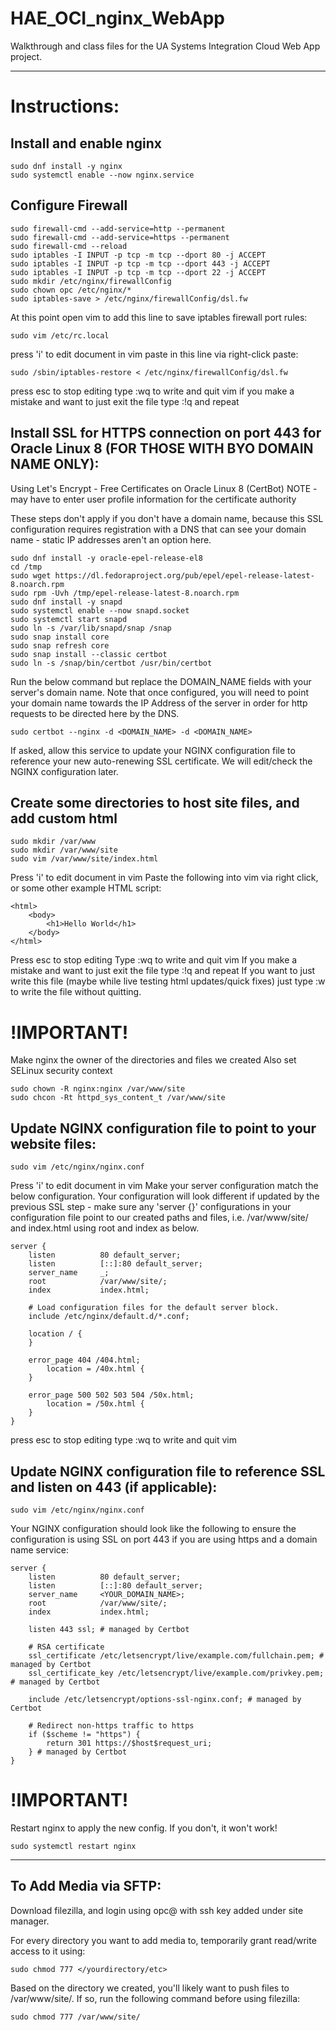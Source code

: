 # HAE_OCI_nginx_WebApp
Walkthrough and class files for the UA Systems Integration Cloud Web App project.

--------------------
# Instructions:

## Install and enable nginx

    sudo dnf install -y nginx
    sudo systemctl enable --now nginx.service

## Configure Firewall 

    sudo firewall-cmd --add-service=http --permanent
    sudo firewall-cmd --add-service=https --permanent
    sudo firewall-cmd --reload
    sudo iptables -I INPUT -p tcp -m tcp --dport 80 -j ACCEPT
    sudo iptables -I INPUT -p tcp -m tcp --dport 443 -j ACCEPT
    sudo iptables -I INPUT -p tcp -m tcp --dport 22 -j ACCEPT
    sudo mkdir /etc/nginx/firewallConfig
    sudo chown opc /etc/nginx/*
    sudo iptables-save > /etc/nginx/firewallConfig/dsl.fw

At this point open vim to add this line to save iptables firewall port rules:

    sudo vim /etc/rc.local

press 'i' to edit document in vim
paste in this line via right-click paste:

    sudo /sbin/iptables-restore < /etc/nginx/firewallConfig/dsl.fw

press esc to stop editing
type :wq to write and quit vim
if you make a mistake and want to just exit the file type :!q and repeat

## Install SSL for HTTPS connection on port 443 for Oracle Linux 8 (FOR THOSE WITH BYO DOMAIN NAME ONLY):
Using Let's Encrypt - Free Certificates on Oracle Linux 8 (CertBot)
NOTE - may have to enter user profile information for the certificate authority

These steps don't apply if you don't have a domain name, because this SSL configuration requires registration with a DNS that can see your domain name - static IP addresses aren't an option here.

    sudo dnf install -y oracle-epel-release-el8
    cd /tmp
    sudo wget https://dl.fedoraproject.org/pub/epel/epel-release-latest-8.noarch.rpm
    sudo rpm -Uvh /tmp/epel-release-latest-8.noarch.rpm
    sudo dnf install -y snapd
    sudo systemctl enable --now snapd.socket
    sudo systemctl start snapd
    sudo ln -s /var/lib/snapd/snap /snap
    sudo snap install core
    sudo snap refresh core
    sudo snap install --classic certbot
    sudo ln -s /snap/bin/certbot /usr/bin/certbot


Run the below command but replace the DOMAIN_NAME fields with your server's domain name. Note that once configured, you will need to point your domain name towards the IP Address of the server in order for http requests to be directed here by the DNS.

    sudo certbot --nginx -d <DOMAIN_NAME> -d <DOMAIN_NAME>

If asked, allow this service to update your NGINX configuration file to reference your new auto-renewing SSL certificate. We will edit/check the NGINX configuration later.

## Create some directories to host site files, and add custom html

    sudo mkdir /var/www
    sudo mkdir /var/www/site
    sudo vim /var/www/site/index.html

Press 'i' to edit document in vim
Paste the following into vim via right click, or some other example HTML script:

    <html>
        <body>
            <h1>Hello World</h1>
        </body>
    </html>

Press esc to stop editing
Type :wq to write and quit vim
If you make a mistake and want to just exit the file type :!q and repeat
If you want to just write this file (maybe while live testing html updates/quick fixes) just type :w to write the file without quitting.

# !IMPORTANT!
Make nginx the owner of the directories and files we created
Also set SELinux security context

    sudo chown -R nginx:nginx /var/www/site
    sudo chcon -Rt httpd_sys_content_t /var/www/site

## Update NGINX configuration file to point to your website files:

    sudo vim /etc/nginx/nginx.conf

Press 'i' to edit document in vim
Make your server configuration match the below configuration.
Your configuration will look different if updated by the previous SSL step - make sure any 'server {}' configurations in your configuration file point to our created paths and files, i.e. /var/www/site/ and index.html using root and index as below.

    server {
        listen          80 default_server;
        listen          [::]:80 default_server;
        server_name     _;
        root            /var/www/site/;
        index           index.html;

        # Load configuration files for the default server block.
        include /etc/nginx/default.d/*.conf;

        location / {
        }

        error_page 404 /404.html;
            location = /40x.html {
        }

        error_page 500 502 503 504 /50x.html;
            location = /50x.html {
        }
    }

press esc to stop editing
type :wq to write and quit vim

## Update NGINX configuration file to reference SSL and listen on 443 (if applicable):

    sudo vim /etc/nginx/nginx.conf

Your NGINX configuration should look like the following to ensure the configuration is using SSL on port 443 if you are using https and a domain name service:

    server {
        listen          80 default_server;
        listen          [::]:80 default_server;
        server_name     <YOUR_DOMAIN_NAME>;
        root            /var/www/site/;
        index           index.html;

        listen 443 ssl; # managed by Certbot

        # RSA certificate
        ssl_certificate /etc/letsencrypt/live/example.com/fullchain.pem; # managed by Certbot
        ssl_certificate_key /etc/letsencrypt/live/example.com/privkey.pem; # managed by Certbot

        include /etc/letsencrypt/options-ssl-nginx.conf; # managed by Certbot

        # Redirect non-https traffic to https
        if ($scheme != "https") {
            return 301 https://$host$request_uri;
        } # managed by Certbot
    }

# !IMPORTANT!
Restart nginx to apply the new config. If you don't, it won't work!

    sudo systemctl restart nginx

------------------

## To Add Media via SFTP:

Download filezilla, and login using opc@<IP Address> with ssh key added under site manager. 

For every directory you want to add media to, temporarily grant read/write access to it using:

    sudo chmod 777 </yourdirectory/etc>

Based on the directory we created, you'll likely want to push files to /var/www/site/.
If so, run the following command before using filezilla:

    sudo chmod 777 /var/www/site/
